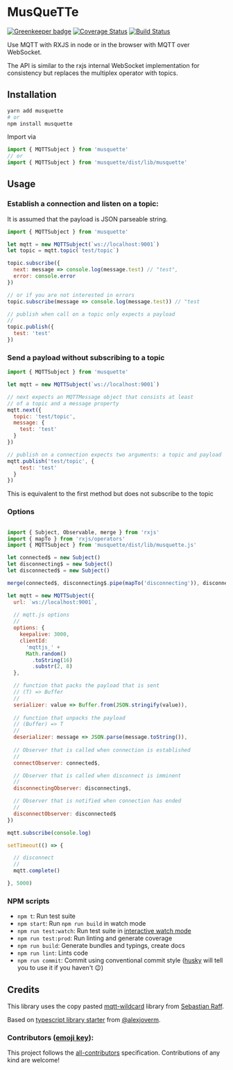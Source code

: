 # MusQueTTe

[![Greenkeeper badge](https://badges.greenkeeper.io/ixds/musquette.svg)](https://greenkeeper.io/)
[![Coverage Status](https://coveralls.io/repos/github/ixds/musquette/badge.svg?branch=master)](https://coveralls.io/github/ixds/musquette?branch=master)
[![Build Status](https://travis-ci.org/ixds/musquette.svg?branch=master)](https://travis-ci.org/ixds/musquette)

Use MQTT with RXJS in node or in the browser with MQTT over WebSocket.

The API is similar to the rxjs internal WebSocket implementation for consistency but replaces the multiplex operator with topics.

## Installation

```bash
yarn add musquette
# or
npm install musquette
```

Import via

```javascript
import { MQTTSubject } from 'musquette'
// or
import { MQTTSubject } from 'musquette/dist/lib/musquette'
```


## Usage

### Establish a connection and listen on a topic:

It is assumed that the payload is JSON parseable string.

```javascript
import { MQTTSubject } from 'musquette'

let mqtt = new MQTTSubject(`ws://localhost:9001`)
let topic = mqtt.topic(`test/topic`)

topic.subscribe({
  next: message => console.log(message.test) // "test",
  error: console.error
})

// or if you are not interested in errors
topic.subscribe(message => console.log(message.test)) // "test

// publish when call on a topic only expects a payload
//
topic.publish({
  test: 'test'
})

```

### Send a payload without subscribing to a topic

```javascript
import { MQTTSubject } from 'musquette'

let mqtt = new MQTTSubject(`ws://localhost:9001`)

// next expects an MQTTMessage object that consists at least
// of a topic and a message property
mqtt.next({
  topic: 'test/topic',
  message: {
    test: 'test'
  }
})

// publish on a connection expects two arguments: a topic and payload
mqtt.publish('test/topic', {
    test: 'test'
  }
})

```

This is equivalent to the first method but does not subscribe to the topic

### Options

```javascript

import { Subject, Observable, merge } from 'rxjs'
import { mapTo } from 'rxjs/operators'
import { MQTTSubject } from 'musquette/dist/lib/musquette.js'

let connected$ = new Subject()
let disconnecting$ = new Subject()
let disconnected$ = new Subject()

merge(connected$, disconnecting$.pipe(mapTo('disconnecting')), disconnected$.pipe(mapTo('disconnected'))).subscribe(console.log)

let mqtt = new MQTTSubject({
  url: `ws://localhost:9001`,
  
  // mqtt.js options
  //
  options: {
    keepalive: 3000,
    clientId:
      'mqttjs_' +
      Math.random()
        .toString(16)
        .substr(2, 8)
  },

  // function that packs the payload that is sent
  // (T) => Buffer
  //
  serializer: value => Buffer.from(JSON.stringify(value)),
  
  // function that unpacks the payload
  // (Buffer) => T
  //
  deserializer: message => JSON.parse(message.toString()),
  
  // Observer that is called when connection is established
  //
  connectObserver: connected$,

  // Observer that is called when disconnect is imminent
  //
  disconnectingObserver: disconnecting$,

  // Observer that is notified when connection has ended
  //
  disconnectObserver: disconnected$
})

mqtt.subscribe(console.log)

setTimeout(() => {

  // disconnect
  //
  mqtt.complete()

}, 5000)

```

### NPM scripts

 - `npm t`: Run test suite
 - `npm start`: Run `npm run build` in watch mode
 - `npm run test:watch`: Run test suite in [interactive watch mode](http://facebook.github.io/jest/docs/cli.html#watch)
 - `npm run test:prod`: Run linting and generate coverage
 - `npm run build`: Generate bundles and typings, create docs
 - `npm run lint`: Lints code
 - `npm run commit`: Commit using conventional commit style ([husky](https://github.com/typicode/husky) will tell you to use it if you haven't :wink:)

## Credits

This library uses the copy pasted [mqtt-wildcard](https://github.com/hobbyquaker/mqtt-wildcard) library from [Sebastian Raff](https://github.com/hobbyquaker).

Based on [typescript library starter](https://www.google.com/search?client=safari&rls=en&q=typescript+library+starter&ie=UTF-8&oe=UTF-8) from [@alexjoverm](https://twitter.com/alexjoverm).

### Contributors ([emoji key](https://github.com/kentcdodds/all-contributors#emoji-key)):

<!-- ALL-CONTRIBUTORS-LIST:START - Do not remove or modify this section -->
<!-- prettier-ignore -->

<!-- ALL-CONTRIBUTORS-LIST:END -->

This project follows the [all-contributors](https://github.com/kentcdodds/all-contributors) specification. Contributions of any kind are welcome!
